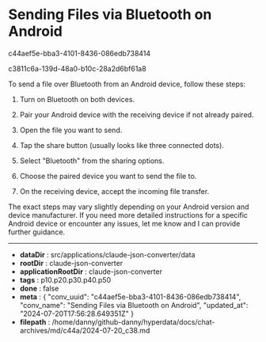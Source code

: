 # Sending Files via Bluetooth on Android

c44aef5e-bba3-4101-8436-086edb738414

c3811c6a-139d-48a0-b10c-28a2d6bf61a8

 To send a file over Bluetooth from an Android device, follow these steps:

1. Turn on Bluetooth on both devices.

2. Pair your Android device with the receiving device if not already paired.

3. Open the file you want to send.

4. Tap the share button (usually looks like three connected dots).

5. Select "Bluetooth" from the sharing options.

6. Choose the paired device you want to send the file to.

7. On the receiving device, accept the incoming file transfer.

The exact steps may vary slightly depending on your Android version and device manufacturer. If you need more detailed instructions for a specific Android device or encounter any issues, let me know and I can provide further guidance.

---

* **dataDir** : src/applications/claude-json-converter/data
* **rootDir** : claude-json-converter
* **applicationRootDir** : claude-json-converter
* **tags** : p10.p20.p30.p40.p50
* **done** : false
* **meta** : {
  "conv_uuid": "c44aef5e-bba3-4101-8436-086edb738414",
  "conv_name": "Sending Files via Bluetooth on Android",
  "updated_at": "2024-07-20T17:56:28.649351Z"
}
* **filepath** : /home/danny/github-danny/hyperdata/docs/chat-archives/md/c44a/2024-07-20_c38.md